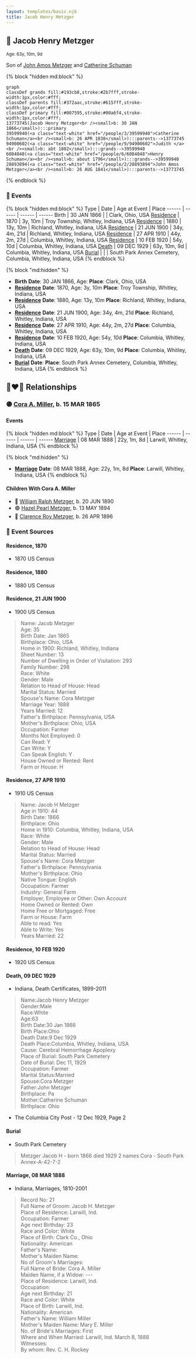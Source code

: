 ```yaml
---
layout: templates/basic.njk
title: Jacob Henry Metzger
---
```

## 🔵 Jacob Henry Metzger
<small>Age: 63y, 10m, 9d</small>

Son of [John Amos Metzger](/people/2/28893894) and [Catherine Schuman](/people/3/39599940)

{% block "hidden md:block" %}
```mermaid
graph
classDef grands fill:#193cb8,stroke:#2b7fff,stroke-width:1px,color:#fff;
classDef parents fill:#372aac,stroke:#615fff,stroke-width:1px,color:#fff;
classDef primary fill:#007595,stroke:#00a6f4,stroke-width:1px,color:#fff;
13773745(Jacob Henry Metzger<br /><small>b: 30 JAN 1866</small>):::primary
39599940(<a class="text-white" href="/people/3/39599940">Catherine Schuman</a><br /><small>b: 26 APR 1838</small>):::parents-->13773745
94900602(<a class="text-white" href="/people/9/94900602">Judith </a><br /><small>b: abt 1802</small>):::grands-->39599940
6084048(<a class="text-white" href="/people/6/6084048">Henry Schuman</a><br /><small>b: about 1796</small>):::grands-->39599940
28893894(<a class="text-white" href="/people/2/28893894">John Amos Metzger</a><br /><small>b: 26 AUG 1841</small>):::parents-->13773745
```
{% endblock %}

### 📆 Events

{% block "hidden md:block" %}
Type | Date | Age at Event | Place
------ | ------ | ------ | ------
Birth | 30 JAN 1866 |  | Clark, Ohio, USA
[Residence](#event-event-0) | 1870 | 3y, 10m | Troy Township, Whitley, Indiana, USA
[Residence](#event-event-1) | 1880 | 13y, 10m | Richland, Whitley, Indiana, USA
[Residence](#event-event-2) | 21 JUN 1900 | 34y, 4m, 21d | Richland, Whitley, Indiana, USA
[Residence](#event-event-3) | 27 APR 1910 | 44y, 2m, 27d | Columbia, Whitley, Indiana, USA
[Residence](#event-event-4) | 10 FEB 1920 | 54y, 10d | Columbia, Whitley, Indiana, USA
[Death](#event-event-8) | 09 DEC 1929 | 63y, 10m, 9d | Columbia, Whitley, Indiana, USA
[Burial](#event-event-9) |  |  | South Park Annex Cemetery, Columbia, Whitley, Indiana, USA
{% endblock %}

{% block "md:hidden" %}
- **Birth**
**Date**: 30 JAN 1866, Age:
**Place**: Clark, Ohio, USA
- **[Residence](#event-event-0)**
**Date**: 1870, Age: 3y, 10m
**Place**: Troy Township, Whitley, Indiana, USA
- **[Residence](#event-event-1)**
**Date**: 1880, Age: 13y, 10m
**Place**: Richland, Whitley, Indiana, USA
- **[Residence](#event-event-2)**
**Date**: 21 JUN 1900, Age: 34y, 4m, 21d
**Place**: Richland, Whitley, Indiana, USA
- **[Residence](#event-event-3)**
**Date**: 27 APR 1910, Age: 44y, 2m, 27d
**Place**: Columbia, Whitley, Indiana, USA
- **[Residence](#event-event-4)**
**Date**: 10 FEB 1920, Age: 54y, 10d
**Place**: Columbia, Whitley, Indiana, USA
- **[Death](#event-event-8)**
**Date**: 09 DEC 1929, Age: 63y, 10m, 9d
**Place**: Columbia, Whitley, Indiana, USA
- **[Burial](#event-event-9)**
**Date**:
**Place**: South Park Annex Cemetery, Columbia, Whitley, Indiana, USA
{% endblock %}

## 👩‍❤️‍👨 Relationships

### 🟣 [Cora A. Miller](/people/1/12053368), b. 15 MAR 1865

#### Events

{% block "hidden md:block" %}
Type | Date | Age at Event | Place
------ | ------ | ------ | ------
[Marriage](#event-family-0-event-0) | 08 MAR 1888 | 22y, 1m, 8d | Larwill, Whitley, Indiana, USA
{% endblock %}

{% block "md:hidden" %}
- **[Marriage](#event-family-0-event-0)**
**Date**: 08 MAR 1888, Age: 22y, 1m, 8d
**Place**: Larwill, Whitley, Indiana, USA
{% endblock %}

#### Children With Cora A. Miller
* 🔵 [William Ralph Metzger](/people/6/66898263), b. 20 JUN 1890
* 🟣 [Hazel Pearl Metzger](/people/3/32407695), b. 13 MAY 1894
* 🔵 [Clarence Roy Metzger](/people/6/64680964), b. 26 APR 1896
### 📰 Event Sources

#### <a id="event-event-0"></a> Residence, 1870
* 1870 US Census

#### <a id="event-event-1"></a> Residence, 1880
* 1880 US Census

#### <a id="event-event-2"></a> Residence, 21 JUN 1900
* 1900 US Census
>   
  > Name: Jacob Metzger  
  > Age: 35  
  > Birth Date: Jan 1865  
  > Birthplace: Ohio, USA  
  > Home in 1900: Richland, Whitley, Indiana  
  > Sheet Number: 13  
  > Number of Dwelling in Order of Visitation: 293  
  > Family Number: 298  
  > Race: White  
  > Gender: Male  
  > Relation to Head of House: Head  
  > Marital Status: Married  
  > Spouse's Name: Cora Metzger  
  > Marriage Year: 1888  
  > Years Married: 12  
  > Father's Birthplace: Pennsylvania, USA  
  > Mother's Birthplace: Ohio, USA  
  > Occupation: Farmer  
  > Months Not Employed: 0  
  > Can Read: Y  
  > Can Write: Y  
  > Can Speak English: Y  
  > House Owned or Rented: Rent  
  > Farm or House: H

#### <a id="event-event-3"></a> Residence, 27 APR 1910
* 1910 US Census
>   
  > Name: Jacob H Metzger  
  > Age in 1910: 44  
  > Birth Date: 1866  
  > Birthplace: Ohio  
  > Home in 1910: Columbia, Whitley, Indiana, USA  
  > Race: White  
  > Gender: Male  
  > Relation to Head of House: Head  
  > Marital Status: Married  
  > Spouse's Name: Cora Metzger  
  > Father's Birthplace: Pennsylvania  
  > Mother's Birthplace: Ohio  
  > Native Tongue: English  
  > Occupation: Farmer  
  > Industry: General Farm  
  > Employer, Employee or Other: Own Account  
  > Home Owned or Rented: Own  
  > Home Free or Mortgaged: Free  
  > Farm or House: Farm  
  > Able to read: Yes  
  > Able to Write: Yes  
  > Years Married: 22

#### <a id="event-event-4"></a> Residence, 10 FEB 1920
* 1920 US Census

#### <a id="event-event-8"></a> Death, 09 DEC 1929
* Indiana, Death Certificates, 1899-2011
>   
  > Name:Jacob Henry Metzger  
  > Gender:Male  
  > Race:White  
  > Age:63  
  > Birth Date:30 Jan 1866  
  > Birth Place:Ohio  
  > Death Date:9 Dec 1929  
  > Death Place:Columbia, Whitley, Indiana, USA  
  > Cause: Cerebral Hemorrhage Apoplexy  
  > Place of Burial: South Park Cemetery  
  > Date of Burial: Dec 11, 1929  
  > Occupation: Farmer  
  > Marital Status:Married  
  > Spouse:Cora Metzger  
  > Father:John Metzger  
  > Birthplace: Pa  
  > Mother:Catherine Schuman  
  > Birthplace: Ohio
* The Columbia City Post  - 12 Dec 1929, Page 2

#### <a id="event-event-9"></a> Burial
* South Park Cemetery
>   
  > Metzger Jacob H - born 1866 died 1929 2 names Cora - South Park Annex-A-42-7-2

#### <a id="event-family-0-event-0"></a> Marriage, 08 MAR 1888
* Indiana, Marriages, 1810-2001
>   
  > Record No: 21  
  > Full Name of Groom: Jacob H. Metzger  
  > Place of Residence: Larwill, Ind.  
  > Occupation: Farmer  
  > Age next Birthday: 23  
  > Race and Color: White  
  > Place of Birth: Clark Co., Ohio  
  > Nationality: American  
  > Father's Name:   
  > Mother's Maiden Name:   
  > No of Groom's Marriages:  
  > Full Name of Bride: Cora A. Miller  
  > Maiden Name, if a Widow: ---  
  > Place of Residence: Larwill, Ind.  
  > Occupation:  
  > Age next Birthday: 21   
  > Race and Color: White  
  > Place of Birth: Larwill, Ind.  
  > Nationality: American  
  > Father's Name: William Miller  
  > Mother's Maiden Name: Mary E. Miller  
  > No. of Bride's Marriages: First  
  > Where and When Married: Larwill, Ind. March 8, 1888  
  > Witnesses:   
  > By whom: Rev. C. H. Rockey